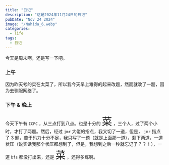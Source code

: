 ```yaml
---
title: "日记"
description: "这是2024年11月24日的日记"
pubDate: "Nov 24 2024"
image: "/Nahida_6.webp"
categories:
  - life
tags:
  - 日记
---
```


今天是周末啊，还是写一下吧。

### 上午
因为昨天考的实在太菜了，所以我今天早上难得的起来改题，然而就改了一题，因为去驯服网络了。

### 下午 & 晚上
今天下午有 `ICPC` ，从三点打到八点。也是十分的 <font size = "6px">菜</font> ，三个人，过了两个小时，才打了两题。然后，经过 `jmr` 大佬的指点，我又切了一道，但是， `jmr` 指点了 $3$ 题，苦于码力十分不足，我只写了一题（就是上面那一道），剩下两道，一道状压（说实话我那个状压都想到了，但是，我想到之后一秒就忘记了？？！），一道 `bfs` 都没打出来，还是 <font size = "6px">菜</font> ，还得多练啊。